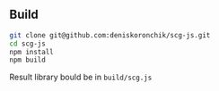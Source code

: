 ## Build
```sh
git clone git@github.com:deniskoronchik/scg-js.git
cd scg-js
npm install
npm build
```

Result library bould be in `build/scg.js`